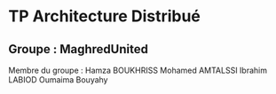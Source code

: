 # TP Architecture Distribué 

## Groupe : MaghredUnited

Membre du groupe :
Hamza BOUKHRISS
Mohamed AMTALSSI
Ibrahim LABIOD
Oumaima Bouyahy